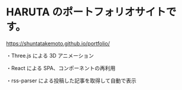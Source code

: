 # HARUTA のポートフォリオサイトです。

https://shuntatakemoto.github.io/portfolio/

・Three.js による 3D アニメーション

・React による SPA、コンポーネントの再利用

・rss-parser による投稿した記事を取得して自動で表示
